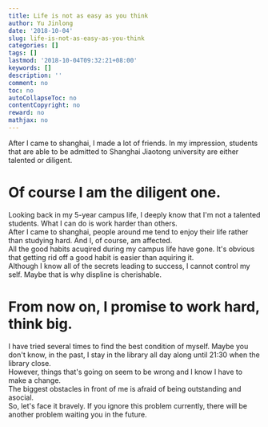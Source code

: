 ```yaml
---
title: Life is not as easy as you think
author: Yu Jinlong
date: '2018-10-04'
slug: life-is-not-as-easy-as-you-think
categories: []
tags: []
lastmod: '2018-10-04T09:32:21+08:00'
keywords: []
description: ''
comment: no
toc: no
autoCollapseToc: no
contentCopyright: no
reward: no
mathjax: no
---
```

After I came to shanghai, I made a lot of friends. In my impression, students that are able to be admitted to Shanghai Jiaotong university are either talented or diligent.
<!--more-->
# Of course I am the diligent one.
Looking back in my 5-year campus life, I deeply know that I'm not a talented students. What I can do is work harder than others.  
After I came to shanghai, people around me tend to enjoy their life rather than studying hard. And I, of course, am affected.  
All the good habits acuqired during my campus life have gone. It's obvious that getting rid off a good habit is easier than aquiring it.  
Although I know all of the secrets leading to success, I cannot control my self. Maybe that is why displine is cherishable.  
# From now on, I promise to work hard, think big.  
I have tried several times to find the best condition of myself. Maybe you don't know, in the past, I stay in the library all day along until 21:30 when the library close.  
However, things that's going on seem to be wrong and I know I have to make a change.  
The biggest obstacles in front of me is afraid of being outstanding and  asocial.  
So, let's face it bravely. If you ignore this problem currently, there will be another problem waiting you in the future.  